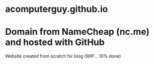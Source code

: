 # acomputerguy.github.io
# Domain from NameCheap (nc.me) and hosted with GitHub
Website created from scratch for blog
(WIP... 10% done)
